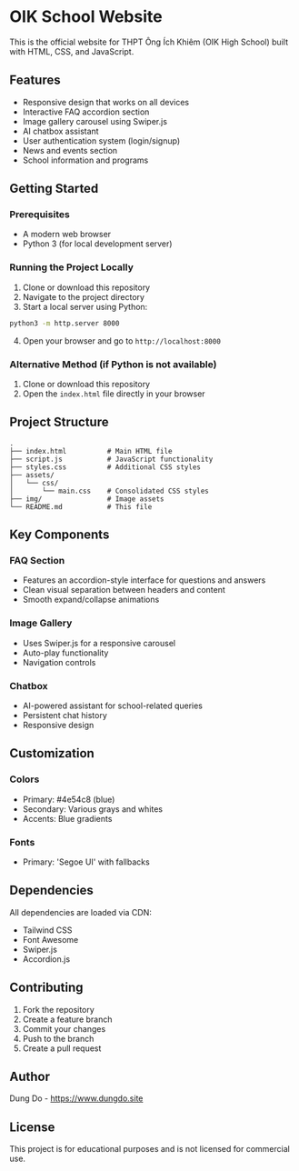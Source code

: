 # OIK School Website

This is the official website for THPT Ông Ích Khiêm (OIK High School) built with HTML, CSS, and JavaScript.

## Features

- Responsive design that works on all devices
- Interactive FAQ accordion section
- Image gallery carousel using Swiper.js
- AI chatbox assistant
- User authentication system (login/signup)
- News and events section
- School information and programs

## Getting Started

### Prerequisites

- A modern web browser
- Python 3 (for local development server)

### Running the Project Locally

1. Clone or download this repository
2. Navigate to the project directory
3. Start a local server using Python:

```bash
python3 -m http.server 8000
```

4. Open your browser and go to `http://localhost:8000`

### Alternative Method (if Python is not available)

1. Clone or download this repository
2. Open the `index.html` file directly in your browser

## Project Structure

```
.
├── index.html          # Main HTML file
├── script.js           # JavaScript functionality
├── styles.css          # Additional CSS styles
├── assets/
│   └── css/
│       └── main.css    # Consolidated CSS styles
├── img/                # Image assets
└── README.md           # This file
```

## Key Components

### FAQ Section
- Features an accordion-style interface for questions and answers
- Clean visual separation between headers and content
- Smooth expand/collapse animations

### Image Gallery
- Uses Swiper.js for a responsive carousel
- Auto-play functionality
- Navigation controls

### Chatbox
- AI-powered assistant for school-related queries
- Persistent chat history
- Responsive design

## Customization

### Colors
- Primary: #4e54c8 (blue)
- Secondary: Various grays and whites
- Accents: Blue gradients

### Fonts
- Primary: 'Segoe UI' with fallbacks

## Dependencies

All dependencies are loaded via CDN:
- Tailwind CSS
- Font Awesome
- Swiper.js
- Accordion.js

## Contributing

1. Fork the repository
2. Create a feature branch
3. Commit your changes
4. Push to the branch
5. Create a pull request

## Author

Dung Do - https://www.dungdo.site

## License

This project is for educational purposes and is not licensed for commercial use.